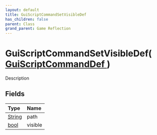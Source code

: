 ```yaml
---
layout: default
title: GuiScriptCommandSetVisibleDef
has_children: false
parent: Class
grand_parent: Game Reflection
---
```

# GuiScriptCommandSetVisibleDef( [ GuiScriptCommandDef ](/riftbreaker-wiki/docs/game-reflection/classes/gui_script_command_def/) )
Description 

## Fields

| Type | Name |
|:----------|:--------------|
| [String](/riftbreaker-wiki/docs/game-reflection/components/string/) | path |
| [bool](/riftbreaker-wiki/docs/game-reflection/components/bool/) | visible |

